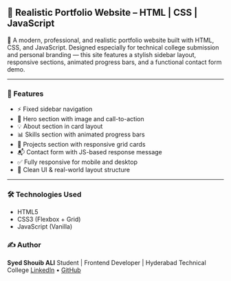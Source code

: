## 📁 Realistic Portfolio Website – HTML | CSS | JavaScript

🎨 A modern, professional, and realistic portfolio website built with HTML, CSS, and JavaScript. Designed especially for technical college submission and personal branding — this site features a stylish sidebar layout, responsive sections, animated progress bars, and a functional contact form demo.

---

### 🚀 Features

* ⚡ Fixed sidebar navigation
* 🎯 Hero section with image and call-to-action
* 💡 About section in card layout
* 📊 Skills section with animated progress bars
* 🧩 Projects section with responsive grid cards
* 📬 Contact form with JS-based response message
* ✅ Fully responsive for mobile and desktop
* 💎 Clean UI & real-world layout structure

---

### 🛠️ Technologies Used

* HTML5
* CSS3 (Flexbox + Grid)
* JavaScript (Vanilla)



### ✍️ Author

**Syed Shouib ALI**
Student | Frontend Developer | Hyderabad Technical College
[LinkedIn](#) • [GitHub](https://github.com/muhammadowaisshah1)

